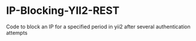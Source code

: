 # IP-Blocking-YII2-REST
Code to block  an IP for a specified period in yii2 after several authentication attempts
